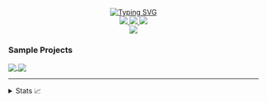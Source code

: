 <p align="center">
<a href="https://github.com/Njoguu">
    <img src="https://readme-typing-svg.demolab.com?font=Georgia&size=18&duration=2000&pause=100&multiline=true&width=500&height=80&lines=Alan+Njogu;Software+Developer+%7C+Backend;APIs+%7C+Postman+%7C+Backend+Development" alt="Typing SVG" />
</a>
<br/>

<a href="https://www.postman.com/alannjogu">
    <img src="https://img.shields.io/badge/Postman-F6BB43?style=flat-square&logo=Postman">
</a>  
<a href="https://www.linkedin.com/in/alan-njogu">
    <img src="https://img.shields.io/badge/-Linkedin-blue?style=flat-square&logo=linkedin">
</a>
<a href="mailto:alannjoguu@gmail.com">
    <img src="https://img.shields.io/badge/-Email-red?style=flat-square&logo=gmail&logoColor=white">
</a>

<br/> 
<a href="https://github.com/Njoguu">
    <img src="https://github-stats-alpha.vercel.app/api?username=Njoguu&cc=22272e&tc=37BCF6&ic=fff&bc=0000">
</a>
</p>

### Sample Projects
<a href="https://github.com/Njoguu/jikAPI">
  <img align="center" src="https://github-readme-stats.vercel.app/api/pin/?username=Njoguu&repo=jikAPI&theme=graywhite&bg_color=0,ffd6ff,e7c6ff,c8b6ff,adb7ff,bbd0ff&hide_border=true" />
</a>
<a href="https://github.com/Njoguu/loyalty-program-api">
  <img align="center" src="https://github-readme-stats.vercel.app/api/pin/?username=Njoguu&repo=loyalty-program-api&theme=graywhite&bg_color=0,ffd6ff,e7c6ff,c8b6ff,adb7ff,bbd0ff&hide_border=true" />
</a>

<hr>

<details>
<summary>Stats 📈</summary>
<br>
My Github Stats

![](http://github-profile-summary-cards.vercel.app/api/cards/profile-details?username=Njoguu&theme=dracula) 
![](http://github-profile-summary-cards.vercel.app/api/cards/repos-per-language?username=Njoguu&theme=dracula) 
![](http://github-profile-summary-cards.vercel.app/api/cards/most-commit-language?username=Njoguu&theme=dracula)

</details>
